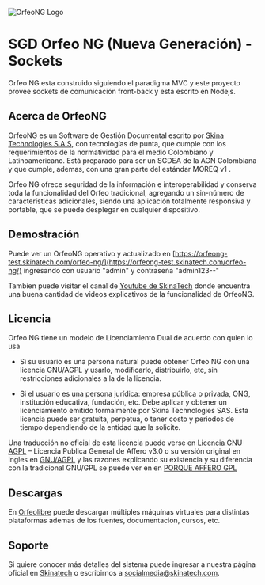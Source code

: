 ![OrfeoNG Logo](https://orfeolibre.org/inicio/wp-content/uploads/2022/07/orfeo_ng_skinatech.png)

# SGD Orfeo NG (Nueva Generación) -  Sockets

Orfeo NG esta construido siguiendo el paradigma MVC y este proyecto provee sockets de comunicación front-back y esta escrito en Nodejs.

## Acerca de OrfeoNG

OrfeoNG es un Software de Gestión Documental escrito por [Skina Technologies S.A.S](https://skinatech.com), con tecnologías de punta, que cumple con los requerimientos de la normatividad para el medio Colombiano y Latinoamericano. Está preparado para ser un SGDEA de la AGN Colombiana y que  cumple, ademas, con  una gran parte del estándar MOREQ v1 . 

Orfeo NG ofrece seguridad de la información e interoperabilidad y conserva toda la funcionalidad del Orfeo tradicional, agregando un sin-número de características adicionales, siendo una aplicación totalmente responsiva y portable, que se puede desplegar en cualquier dispositivo. 

## Demostración

Puede ver un OrfeoNG operativo y actualizado en [https://orfeong-test.skinatech.com/orfeo-ng/](https://orfeong-test.skinatech.com/orfeo-ng/) ingresando con usuario "admin" y contraseña "admin123--"

Tambien puede visitar el canal de [Youtube de SkinaTech](https://www.youtube.com/@SkinaTechnologiesSAS) donde encuentra una buena cantidad de videos explicativos de la funcionalidad de OrfeoNG.

## Licencia

Orfeo NG tiene un modelo de Licenciamiento Dual de acuerdo con quien lo usa

* Si su usuario es una persona natural puede obtener Orfeo NG con una licencia GNU/AGPL y usarlo, modificarlo, distribuirlo, etc, sin restricciones adicionales a la de la licencia.

* Si el usuario es una persona jurídica: empresa pública o privada, ONG, institución educativa, fundación, etc. Debe aplicar y obtener un licenciamiento emitido formalmente por Skina Technologies SAS. Esta licencia puede ser gratuita, perpetua, o tener costo y periodos de tiempo dependiendo de la entidad que la solicite.

Una traducción no oficial de esta licencia puede verse en [Licencia GNU AGPL](LICENSE.AGPL) – Licencia Publica General de Affero v3.0 o su versión original en ingles en [GNU/AGPL](https://www.gnu.org/licenses/agpl-3.0.html) y las razones explicando su existencia y su diferencia con la tradicional GNU/GPL se puede ver en en [PORQUE AFFERO GPL](https://www.gnu.org/licenses/why-affero-gpl.es.html) 

## Descargas

En [Orfeolibre](https://orfeolibre.org) puede descargar múltiples máquinas virtuales para distintas plataformas ademas de los fuentes, documentacion, cursos, etc.


## Soporte

Si quiere conocer más detalles del sistema puede ingresar a nuestra página oficial en [Skinatech](https://skinatech.com) o escribirnos a [socialmedia@skinatech.com](mailto:socialmedia@skinatech.com).

